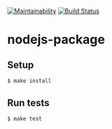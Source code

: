 ##
[![Maintainability](https://api.codeclimate.com/v1/badges/4c724120d02f6d2df1a6/maintainability)](https://codeclimate.com/github/MikhailGA/project-lvl4-s336/maintainability)
[![Build Status](https://travis-ci.org/MikhailGA/project-lvl4-s336.svg?branch=master)](https://travis-ci.org/MikhailGA/project-lvl4-s336)
##

# nodejs-package

## Setup

```sh
$ make install
```

## Run tests

```sh
$ make test
```
